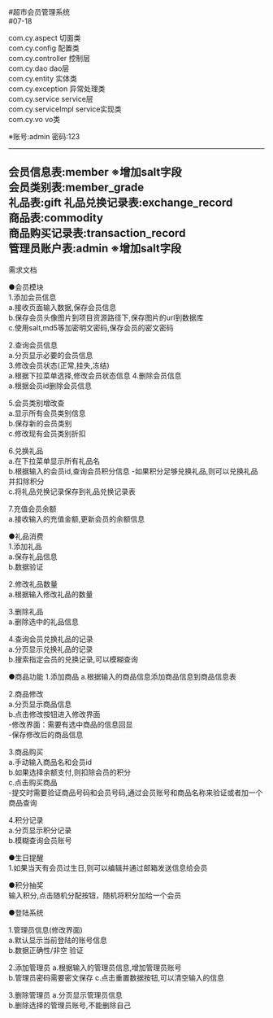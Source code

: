 #超市会员管理系统  
#07-18

com.cy.aspect  切面类  
com.cy.config  配置类  
com.cy.controller  控制层  
com.cy.dao  dao层  
com.cy.entity  实体类  
com.cy.exception  异常处理类  
com.cy.service  service层  
com.cy.serviceImpl  service实现类  
com.cy.vo  vo类  

※账号:admin 密码:123  

---------------------------------  
会员信息表:member ※增加salt字段  
会员类别表:member_grade  
礼品表:gift 
礼品兑换记录表:exchange_record  
商品表:commodity  
商品购买记录表:transaction_record  
管理员账户表:admin   ※增加salt字段  
---------------------------------  

需求文档  

●会员模块  
1.添加会员信息  
 a.接收页面输入数据,保存会员信息  
 b.保存会员头像图片到项目资源路径下,保存图片的url到数据库  
 c.使用salt,md5等加密明文密码,保存会员的密文密码  
 
2.查询会员信息  
 a.分页显示必要的会员信息  
3.修改会员状态(正常,挂失,冻结)  
 a.根据下拉菜单选择,修改会员状态信息 
4.删除会员信息  
 a.根据会员id删除会员信息  
 
5.会员类别增改查  
 a.显示所有会员类别信息  
 b.保存新的会员类别  
 c.修改现有会员类别折扣  
 
6.兑换礼品  
 a.在下拉菜单显示所有礼品名  
 b.根据输入的会员id,查询会员积分信息
  -如果积分足够兑换礼品,则可以兑换礼品并扣除积分  
 c.将礼品兑换记录保存到礼品兑换记录表  
 
7.充值会员余额  
 a.接收输入的充值金额,更新会员的余额信息  
 
●礼品消费  
1.添加礼品  
 a.保存礼品信息  
 b.数据验证  
 
2.修改礼品数量  
 a.根据输入修改礼品的数量  
 
3.删除礼品  
 a.删除选中的礼品信息  
 
4.查询会员兑换礼品的记录  
 a.分页显示兑换礼品的记录  
 b.搜索指定会员的兑换记录,可以模糊查询  

●商品功能 
1.添加商品
 a.根据输入的商品信息添加商品信息到商品信息表  
 
2.商品修改  
 a.分页显示商品信息  
 b.点击修改按钮进入修改界面  
  -修改界面：需要有选中商品的信息回显  
  -保存修改后的商品信息  
  
3.商品购买  
 a.手动输入商品名和会员id  
 b.如果选择余额支付,则扣除会员的积分  
 c.点击购买商品  
  -提交时需要验证商品号码和会员号码,通过会员账号和商品名称来验证或者加一个商品查询
  
4.积分记录  
 a.分页显示积分记录  
 b.模糊查询会员账号  

●生日提醒  
 1.如果当天有会员过生日,则可以编辑并通过邮箱发送信息给会员  

●积分抽奖  
 输入积分,点击随机分配按钮，随机将积分加给一个会员  

●登陆系统  

1.管理员信息(修改界面)  
 a.默认显示当前登陆的账号信息  
 b.数据正确性/非空 验证  
 
2.添加管理员
 a.根据输入的管理员信息,增加管理员账号  
 b.管理员密码需要密文保存
 c.点击重置数据按钮,可以清空输入的信息  
 
3.删除管理员
 a.分页显示管理员信息  
 b.删除选择的管理员账号,不能删除自己  
